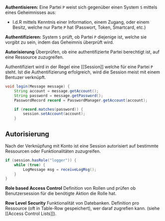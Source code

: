 **Authentisieren:**
Eine Partei `P` weist sich gegenüber einen System `S` mittels eines Geheimnisses aus:
- I.d.R mittels Kenntnis einer Information, einem Zugang, oder einem Besitz, welche nur Parte `P` hat (Passwort, Token, Smartcard, etc.)

**Authentifizieren:**
System `S` prüft, ob Partei `P` diejenige ist, welche sie vorgibt zu sein, indem das Geheimnis überprüft wird.

**Autorisierung**
Überprüfen, ob eine authentifizierte Partei berechtigt ist, auf eine Ressource zuzugreifen.

Authentifiziert wird in der Regel eine [[Session]] welche für eine Partei `P` steht.
Ist die Authentifizierung erfolgreich, wird die Session meist mit einem Bentuzer verknüpft.
```java
void login(Message message) {
	String account = message.getAccount();
	String password = message.getPassword();
	PasswordRecord record = PasswordManager.getAccount(account);

	if (record.matches(password)) {
		session.setAccount(account);
	}
```


## Autorisierung
Nach der Verknüpfung mit Konto ist eine Session autorisiert auf bestimmte Ressourcen oder Funktionalitäten zuzugreifen.

```java
if (session.hasRole("logger")) {
	while (true) {
		LogMessage msg = receiveLogMsg();
	}
}
```

**Role based Access Control**
Definition von Rollen und prüfen ob Benutzersession für die benötigte Aktion die Rolle hat.

**Row Level Security**
Funktionalität von Datebanken.
Definition pro Ressource (oft in Table-Row gespeichert), wer daraf zugrefien kann.
(siehe [[Access Control Lists]]).